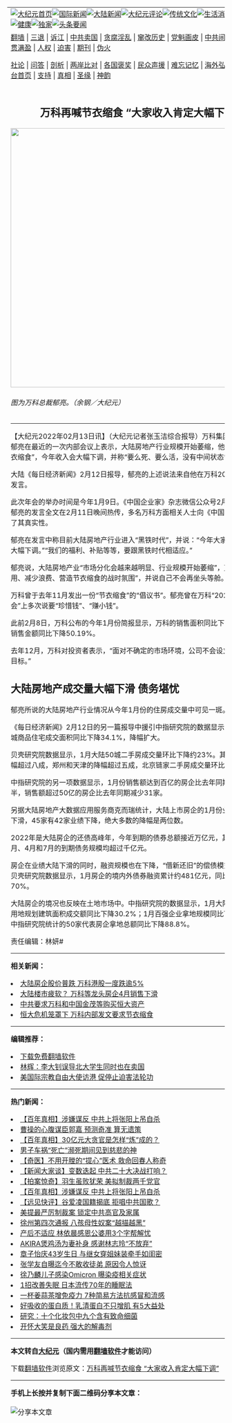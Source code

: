 <a name="1" id="1" target="_blank"></a><span id="1"></span>
<table align=center border="0"><tr><td colspan="2" VALIGN=TOP><a href="https://github.com/lzsxul3990/djy/blob/master/gb/nf1351518.md#1"><img src="https://raw.githubusercontent.com/lzsxul3990/www/master/t/djy/1.jpg" title="大纪元首页" alt="大纪元首页"></a><a href="https://github.com/lzsxul3990/djy/blob/master/gb/n24hr.md#1"><img src="https://raw.githubusercontent.com/lzsxul3990/www/master/t/djy/3.jpg" title="国际新闻" alt="国际新闻"></a><a href="https://github.com/lzsxul3990/djy/blob/master/gb/nsc413.md#1"><img src="https://raw.githubusercontent.com/lzsxul3990/www/master/t/djy/4.jpg" title="大陆新闻" alt="大陆新闻"></a><a href="https://github.com/lzsxul3990/djy/blob/master/gb/news392.md#1"><img src="https://raw.githubusercontent.com/lzsxul3990/www/master/t/djy/5.jpg" title="大纪元评论" alt="大纪元评论"></a><a href="https://github.com/lzsxul3990/djy/blob/master/gb/news2007.md#1"><img src="https://raw.githubusercontent.com/lzsxul3990/www/master/t/djy/6.jpg" title="传统文化" alt="传统文化"></a><a href="https://github.com/lzsxul3990/djy/blob/master/gb/news2008.md#1"><img src="https://raw.githubusercontent.com/lzsxul3990/www/master/t/djy/7.jpg" title="生活消费" alt="生活消费"></a><a href="https://github.com/lzsxul3990/djy/blob/master/gb/ncyule.md#1"><img src="https://raw.githubusercontent.com/lzsxul3990/www/master/t/djy/8.jpg" title="娱乐休闲" alt="娱乐休闲"></a><a href="https://github.com/lzsxul3990/djy/blob/master/gb/nsc1002.md#1"><img src="https://raw.githubusercontent.com/lzsxul3990/www/master/t/djy/9.jpg" title="健康" alt="健康"></a><a href="https://github.com/lzsxul3990/djy/blob/master/gb/nf6092.md#1"><img src="https://raw.githubusercontent.com/lzsxul3990/www/master/t/djy/10a.jpg" title="独家" alt="独家"></a><a href="https://github.com/lzsxul3990/djy/blob/master/gb/nf4514.md#1"><img src="https://raw.githubusercontent.com/lzsxul3990/www/master/t/djy/12a.jpg" title="头条要闻" alt="头条要闻"></a></td></tr>
<tr><td colspan="2" VALIGN=TOP><a target="_blank" href="https://github.com/lzsxul3990/www/blob/master/README.md?zsrh#1">翻墙</a> | <a target="_blank" href="https://github.com/lzsxul3990/djy/blob/master/gb/nf5657.md#1">三退</a> | <a target="_blank" href="https://github.com/lzsxul3990/djy/blob/master/gb/nf6124.md#1">诉江</a> | <a target="_blank" href="https://github.com/lzsxul3990/djy/blob/master/gb/nf1176117.md#1">中共卖国</a> | <a target="_blank" href="https://github.com/lzsxul3990/djy/blob/master/gb/nf5773.md#1">贪腐淫乱</a> | <a target="_blank" href="https://github.com/lzsxul3990/djy/blob/master/gb/nf1176115.md#1">窜改历史</a> | <a target="_blank" href="https://github.com/lzsxul3990/djy/blob/master/gb/nf1176107.md#1">党魁画皮</a> | <a target="_blank" href="https://github.com/lzsxul3990/djy/blob/master/gb/nf1320400.md#1">中共间谍</a> | <a target="_blank" href="https://github.com/lzsxul3990/djy/blob/master/gb/nf1176114.md#1">破坏传统</a> | <a target="_blank" href="https://github.com/lzsxul3990/ntdtv/blob/master/gb/prog447_1.md#1">恶贯满盈</a> | <a target="_blank" href="https://github.com/lzsxul3990/djy/blob/master/gb/ncid278.md#1">人权</a> | <a target="_blank" href="https://github.com/lzsxul3990/djy/blob/master/gb/nf1176111.md#1">迫害</a> | <a target="_blank" href="https://gitlab.com/szzdlab/mh-qikan/blob/master/README.md#1">期刊</a> | <a target="_blank" href="https://github.com/lzsxul3990/djy/blob/master/gb/nf5562.md#1">伪火</a></p><p><a target="_blank" href="https://github.com/lzsxul3990/djy/blob/master/gb/9p.md#1">社论</a> | <a target="_blank" href="https://github.com/lzsxul3990/djy/blob/master/gb/nf4378.md#1">问答</a> | <a target="_blank" href="https://github.com/lzsxul3990/djy/blob/master/gb/nf5792.md#1">剖析</a> | <a target="_blank" href="https://github.com/lzsxul3990/djy/blob/master/gb/nf5735.md#1">两岸比对</a> | <a target="_blank" href="https://github.com/lzsxul3990/djy/blob/master/gb/nf6119.md#1">各国褒奖</a> | <a target="_blank" href="https://github.com/lzsxul3990/djy/blob/master/gb/nf6120.md#1">民众声援</a> | <a target="_blank" href="https://github.com/lzsxul3990/djy/blob/master/gb/nf1188594.md#1">难忘记忆</a> | <a target="_blank" href="https://github.com/lzsxul3990/djy/blob/master/gb/nf3180.md#1">海外弘传</a> | <a target="_blank" href="https://github.com/lzsxul3990/djy/blob/master/gb/nf5410.md#1">万人上访</a> | <a target="_blank" href="https://github.com/lzsxul3990/www/blob/master/README.md?zsrh#1">平台首页</a> | <a target="_blank" href="https://github.com/lzsxul3990/djy/blob/master/gb/nf4386.md#1">支持</a> | <a target="_blank" href="https://github.com/lzsxul3990/djy/blob/master/gb/nf4389.md#1">真相</a> | <a target="_blank" href="https://github.com/lzsxul3990/djy/blob/master/gb/nf5790.md#1">圣缘</a> | <a target="_blank" href="https://github.com/lzsxul3990/djy/blob/master/gb/nf4786.md#1">神韵</a></td></tr>
<tr><td VALIGN=TOP width="626"><h2 align=center>万科再喊节衣缩食 “大家收入肯定大幅下调”</h2>
<img width="600" src="https://i.epochtimes.com/assets/uploads/2014/08/140818081921100615-600x400.jpg" />
<h6>图为万科总裁郁亮。（余钢／大纪元）
</h6>
<hr>
	<p>【大纪元2022年02月13日讯】（大纪元记者张玉洁综合报导）<ahref="https://github.com/lzsxul3990/djy/blob/master/gb/tag/%E4%B8%87%E7%A7%91.md#1">万科</a>集团董事会主席<ahref="https://github.com/lzsxul3990/djy/blob/master/gb/tag/%E9%83%81%E4%BA%AE.md#1">郁亮</a>在最近的一次内部会议上表示，大陆<ahref="https://github.com/lzsxul3990/djy/blob/master/gb/tag/%E6%88%BF%E5%9C%B0%E4%BA%A7.md#1">房地产</a>行业规模开始萎缩，他再次提出要“<ahref="https://github.com/lzsxul3990/djy/blob/master/gb/tag/%E8%8A%82%E8%A1%A3%E7%BC%A9%E9%A3%9F.md#1">节衣缩食</a>”，今年<ahref="https://github.com/lzsxul3990/djy/blob/master/gb/tag/%E6%94%B6%E5%85%A5.md#1">收入</a>会大幅下调，并称“要么死、要么活，没有中间状态”。</p>
<p>大陆《每日经济新闻》2月12日报导，<ahref="https://github.com/lzsxul3990/djy/blob/master/gb/tag/%E9%83%81%E4%BA%AE.md#1">郁亮</a>的上述说法来自他在<ahref="https://github.com/lzsxul3990/djy/blob/master/gb/tag/%E4%B8%87%E7%A7%91.md#1">万科</a>2022年会上的发言。</p>
<p>此次年会的举办时间是今年1月9日。《中国企业家》杂志微信公众号2月12日报导，郁亮的发言全文在2月11日晚间热传，多名万科方面相关人士向《中国企业家》确认了其真实性。</p>
<p>郁亮在发言中称目前大陆<ahref="https://github.com/lzsxul3990/djy/blob/master/gb/tag/%E6%88%BF%E5%9C%B0%E4%BA%A7.md#1">房地产</a>行业进入“黑铁时代”，并说：“今年大家的<ahref="https://github.com/lzsxul3990/djy/blob/master/gb/tag/%E6%94%B6%E5%85%A5.md#1">收入</a>肯定是大幅下调。”“我们的福利、补贴等等，要跟黑铁时代相适应。”</p>
<p>郁亮说，大陆房地产业“市场分化会越来越明显、行业规模开始萎缩”，万科“要省吃俭用、减少浪费、营造<ahref="https://github.com/lzsxul3990/djy/blob/master/gb/tag/%E8%8A%82%E8%A1%A3%E7%BC%A9%E9%A3%9F.md#1">节衣缩食</a>的战时氛围”，并说自己不会再坐头等舱。</p>
<p>万科曾于去年11月发出一份“节衣缩食”的“倡议书”。郁亮曾在万科“2021年业务交流会”上多次说要“珍惜钱”、“赚小钱”。</p>
<p>此前2月8日，万科公布的今年1月份简报显示，万科的销售面积同比下降47.17%，销售金额同比下降50.19%。</p>
<p>去年12月，万科对投资者表示，“面对不确定的市场环境，公司不会设立固定的销售目标。”</p>
<h2>大陆房地产成交量大幅下滑 债务堪忧</h2>
<p>郁亮所说的大陆房地产行业情况从今年1月份的住房成交量中可见一斑。</p>
<p>《每日经济新闻》2月12日的另一篇报导中援引中指研究院的数据显示，1月大陆50城商品住宅成交面积同比下降34.1%，降幅扩大。</p>
<p>贝壳研究院数据显示，1月大陆50城二手房成交量环比下降约23%。其中，西安的降幅超过八成，郑州和天津的降幅超过五成，北京链家二手房成交量环比下降12%。</p>
<p>中指研究院的另一项数据显示，1月份销售额达到百亿的房企比去年同期减少近一半，销售额超过50亿的房企比去年同期减少31家。</p>
<p>另据大陆房地产大数据应用服务商克而瑞统计，大陆上市房企的1月份业绩几乎全线下滑，45家有42家业绩下降，绝大多数的降幅是两位数。</p>
<p>2022年是大陆房企的还债高峰年，今年到期的债券总额接近万亿元，其中1月、3月、4月和7月的到期债务规模均超过千亿元。</p>
<p>房企在业绩大陆下滑的同时，融资规模也在下降，“借新还旧”的偿债模式恐难持续。贝壳研究院数据显示，1月房企的境内外债券融资累计约481亿元，同比大幅下降70%。</p>
<p>大陆房企的境况也反映在土地市场中。中指研究院的数据显示，1月大陆300城各类用地规划建筑面积成交额同比下降30.2%；1月百强企业拿地规模同比下降62.6%。中指研究院统计的50家代表房企拿地总额同比下降88.8%。</p>
<p>责任编辑：林妍#</p>
	
<hr>


<strong>相关新闻：</strong>
<li><a href="https://github.com/lzsxul3990/djy/blob/master/gb/21/3/5/n12792717.md#1">大陆房企股价普跌 万科港股一度跌逾5%</a></li>
<li><a href="https://github.com/lzsxul3990/djy/blob/master/gb/21/5/21/n12965275.md#1">大陆楼市疲软？ 万科等龙头房企4月销售下滑</a></li>
<li><a href="https://github.com/lzsxul3990/djy/blob/master/gb/21/9/28/n13266671.md#1">中共要求万科和中国金茂等购买恒大资产</a></li>
<li><a href="https://github.com/lzsxul3990/djy/blob/master/gb/21/11/17/n13382362.md#1">恒大危机笼罩下 万科内部发文要求节衣缩食</a></li>
<hr>


<strong>编辑推荐：</strong>
<li><a href="https://github.com/upjkzu3674/www/blob/master/README.md?dfh#1" target="_blank">下载免费翻墙软件</a></li><li><a href="https://github.com/tsiac2612/djy/blob/master/gb/18/5/23/n10420856.md#1" target="_blank">林辉：李大钊误导北大学生同时也在卖国</a></li><li><a href="https://github.com/tsiac2612/djy/blob/master/gb/19/3/8/n11098363.md#1" target="_blank">美国际宗教自由大使访港 促停止迫害法轮功</a></li>
<hr>

<strong>热门新闻：</strong>
<li><a href="https://github.com/lzsxul3990/djy/blob/master/gb/22/2/4/n13555508.md#1">【百年真相】涉嫌谋反 中共上将张阳上吊自杀</a></li>
<li><a href="https://github.com/lzsxul3990/djy/blob/master/gb/22/1/5/n13483933.md#1">曹操的心腹谋臣郭嘉 预测奇准 算无遗策</a></li>
<li><a href="https://github.com/lzsxul3990/djy/blob/master/gb/22/1/31/n13545371.md#1">【百年真相】30亿元大贪官是怎样“炼”成的？</a></li>
<li><a href="https://github.com/lzsxul3990/djy/blob/master/gb/22/2/11/n13570720.md#1">男子车祸“死亡”濒死期间见到慈悲的神</a></li>
<li><a href="https://github.com/lzsxul3990/djy/blob/master/gb/22/1/20/n13518302.md#1">【奇医】不用开膛的“提心”医术 救命回春人称奇</a></li>
<li><a href="https://github.com/lzsxul3990/djy/blob/master/gb/22/2/11/n13570753.md#1">【新闻大家谈】变数迭起 中共二十大决战打响？</a></li>
<li><a href="https://github.com/lzsxul3990/djy/blob/master/gb/22/2/11/n13570577.md#1">【拍案惊奇】羽生虽败犹荣 美拟制裁两千党官</a></li>
<li><a href="https://github.com/lzsxul3990/djy/blob/master/gb/22/2/4/n13555508.md#1">【百年真相】涉嫌谋反 中共上将张阳上吊自杀</a></li>
<li><a href="https://github.com/lzsxul3990/djy/blob/master/gb/22/2/9/n13566767.md#1">【远见快评】谷爱凌国籍揭底 拒唱中共国歌？</a></li>
<li><a href="https://github.com/lzsxul3990/djy/blob/master/gb/22/2/10/n13567974.md#1">美提最严厉制裁案 锁定中共高官及家属</a></li>
<li><a href="https://github.com/lzsxul3990/djy/blob/master/gb/22/2/10/n13568827.md#1">徐州第四次通报 八孩母性奴案“越描越黑”</a></li>
<li><a href="https://github.com/lzsxul3990/djy/blob/master/gb/22/2/9/n13566617.md#1">产后不适应 林依晨感恩公婆用3个字帮解忧</a></li>
<li><a href="https://github.com/lzsxul3990/djy/blob/master/gb/22/2/11/n13570606.md#1">AKIRA煲鸡汤为妻补身 感谢林志玲“不放弃”</a></li>
<li><a href="https://github.com/lzsxul3990/djy/blob/master/gb/22/2/10/n13568998.md#1">章子怡庆43岁生日 与继女穿姐妹装牵手如闺密</a></li>
<li><a href="https://github.com/lzsxul3990/djy/blob/master/gb/22/2/11/n13569342.md#1">张学友自曝迄今不敢收徒弟 原因令人惊讶</a></li>
<li><a href="https://github.com/lzsxul3990/djy/blob/master/gb/22/2/11/n13570014.md#1">徐乃麟儿子感染Omicron 曝染疫相关症状</a></li>
<li><a href="https://github.com/lzsxul3990/djy/blob/master/gb/22/2/10/n13567361.md#1">1招改善失眠 日本流传70年的睡眠法</a></li>
<li><a href="https://github.com/lzsxul3990/djy/blob/master/gb/22/2/9/n13565866.md#1">一杯姜蒜茶增免疫力 7种简易方法抗感冒和流感</a></li>
<li><a href="https://github.com/lzsxul3990/djy/blob/master/gb/22/2/7/n13560758.md#1">好吸收的蛋白质！乳清蛋白不只增肌 有5大益处</a></li>
<li><a href="https://github.com/lzsxul3990/djy/blob/master/gb/22/2/10/n13568280.md#1">研究：十个化妆包中九个含有致命细菌</a></li>
<li><a href="https://github.com/lzsxul3990/djy/blob/master/gb/22/2/10/n13568342.md#1">开怀大笑是良药 强大的解毒剂</a></li>
<hr>

<strong>本文转自<a href="https://www.epochtimes.com">大纪元</a>（国内需用<a href="https://github.com/lzsxul3990/www/blob/master/README.md#8">翻墙软件</a>才能访问）</strong><p>下载<a href="https://github.com/lzsxul3990/www/blob/master/README.md#8">翻墙软件</a>浏览原文：<a href="https://www.epochtimes.com/gb/22/2/12/n13572811.htm">万科再喊节衣缩食 “大家收入肯定大幅下调”</a></p><hr>

<strong>手机上长按并复制下面二维码分享本文章：</strong><br><br><img src="https://chart.apis.google.com/chart?cht=qr&chs=240x240&choe=UTF-8&chld=M|2&chl=https://github.com/lzsxul3990/djy/blob/master/gb/22/2/12/n13572811.md%231" title="分享本文章"></td><td VALIGN=TOP><a href="https://github.com/lzsxul3990/djy/blob/master/gb/16/1/21/n4622075.md?dfh#1" target="_blank"><img src="https://raw.githubusercontent.com/lzsxul3990/djy/master/gb/300/wei-f1.jpg" title="中共的伪火骗局"  alt="中共的伪火骗局"></a><br><a href="https://github.com/lzsxul3990/www/blob/master/README.md?dfh#9" target="_blank"><img src="https://raw.githubusercontent.com/lzsxul3990/djy/master/gb/300/yong-h.jpg" title="永恒的见证"  alt="永恒的见证"></a><br><a href="https://github.com/lzsxul3990/djy/blob/master/gb/13/9/29/n3974789.md?dfh#1" target="_blank"><img src="https://raw.githubusercontent.com/lzsxul3990/djy/master/gb/300/shang-lnz.jpg" title="善良女子被中共投男牢"  alt="善良女子被中共投男牢"></a><br><a href="https://github.com/lzsxul3990/djy/blob/master/gb/16/3/16/n4663449.md?dfh#1" target="_blank"><img src="https://raw.githubusercontent.com/lzsxul3990/djy/master/gb/300/huo-z3.jpg" title="警卫目击活摘器官"  alt="警卫目击活摘器官"></a><br><a href="https://github.com/lzsxul3990/djy/blob/master/gb/16/8/7/n8177641.md?dfh#1" target="_blank"><img src="https://raw.githubusercontent.com/lzsxul3990/djy/master/gb/300/huo-z4.jpg" title="证人描述活摘恐怖"  alt="证人描述活摘恐怖"></a><br><a href="https://github.com/lzsxul3990/djy/blob/master/gb/10/4/19/n2881569.md?dfh#1" target="_blank"><img src="https://raw.githubusercontent.com/lzsxul3990/djy/master/gb/300/huo-z1.jpg" title="揭开活摘器官黑幕"  alt="揭开活摘器官黑幕"></a><br><a href="https://github.com/lzsxul3990/djy/blob/master/gb/10/11/7/n3077476.md?dfh#1" target="_blank"><img src="https://raw.githubusercontent.com/lzsxul3990/djy/master/gb/300/ma-ks.jpg" title="马克思的成魔之路"  alt="马克思的成魔之路"></a><br><a href="https://github.com/lzsxul3990/djy/blob/master/gb/14/6/9/n4173977.md?dfh#1" target="_blank"><img src="https://raw.githubusercontent.com/lzsxul3990/djy/master/gb/300/chang-zs.jpg" title="藏字石 蕴天机"  alt="藏字石 蕴天机"></a><br><a href="https://github.com/lzsxul3990/djy/blob/master/gb/18/5/10/n10381511.md?dfh#1" target="_blank"><img src="https://raw.githubusercontent.com/lzsxul3990/djy/master/gb/300/st1.jpg" title="关注三亿人三退"  alt="关注三亿人三退"></a><br><a href="https://github.com/lzsxul3990/djy/blob/master/gb/18/3/21/n10237682.md?dfh#1" target="_blank"><img src="https://raw.githubusercontent.com/lzsxul3990/djy/master/gb/300/jie-t.jpg" title="解体中共复兴中华"  alt="解体中共复兴中华"></a><br><a href="https://github.com/lzsxul3990/djy/blob/master/gb/9/2/9/n2422991.md?dfh#1" target="_blank"><img src="https://raw.githubusercontent.com/lzsxul3990/djy/master/gb/300/gao-zs.jpg" title="中共迫害良心律师"  alt="中共迫害良心律师"></a><br><a href="https://github.com/lzsxul3990/djy/blob/master/gb/18/12/9/n10900044.md?dfh#1" target="_blank"><img src="https://raw.githubusercontent.com/lzsxul3990/djy/master/gb/300/sj1.jpg" title="三百多万人举报江泽民"  alt="三百多万人举报江泽民"></a><br><a href="https://github.com/lzsxul3990/djy/blob/master/gb/18/8/28/n10672014.md?dfh#1" target="_blank"><img src="https://raw.githubusercontent.com/lzsxul3990/djy/master/gb/300/sj2.jpg" title="这些官员为何起诉江泽民"  alt="这些官员为何起诉江泽民"></a><br><a href="https://github.com/lzsxul3990/djy/blob/master/gb/8/12/18/n2367165.md?dfh#1" target="_blank"><img src="https://raw.githubusercontent.com/lzsxul3990/djy/master/gb/300/liangan.jpg" title="海峡两岸的强烈对比"  alt="海峡两岸的强烈对比"></a><br><a href="https://github.com/lzsxul3990/djy/blob/master/gb/15/12/10/n4593139.md?dfh#1" target="_blank"><img src="https://raw.githubusercontent.com/lzsxul3990/djy/master/gb/300/jia-ndzl.jpg" title="加拿大总理的贺信"  alt="加拿大总理的贺信"></a><br><a href="https://github.com/lzsxul3990/djy/blob/master/gb/11/6/17/n3289382.md?dfh#1" target="_blank"><img src="https://raw.githubusercontent.com/lzsxul3990/djy/master/gb/300/xiao-wd.jpg" title="探寻真相兼听则明"  alt="探寻真相兼听则明"></a><br><a href="https://github.com/lzsxul3990/djy/blob/master/gb/18/10/27/n10812623.md?dfh#1" target="_blank"><img src="https://raw.githubusercontent.com/lzsxul3990/djy/master/gb/300/yindu.jpg" title="印度媒体报道东方"  alt="印度媒体报道东方"></a><br><a href="https://github.com/lzsxul3990/djy/blob/master/gb/18/6/9/n10469652.md?dfh#1" target="_blank"><img src="https://raw.githubusercontent.com/lzsxul3990/djy/master/gb/300/xie-j.jpg" title="不一样的海外校园"  alt="不一样的海外校园"></a><br><a href="https://github.com/lzsxul3990/djy/blob/master/gb/7/4/5/n1669415.md?dfh#1" target="_blank"><img src="https://raw.githubusercontent.com/lzsxul3990/djy/master/gb/300/li-up.jpg" title="从大师到徒弟的传奇"  alt="从大师到徒弟的传奇"></a><br><a href="https://github.com/lzsxul3990/djy/blob/master/gb/17/5/26/n9191512.md?dfh#1" target="_blank"><img src="https://raw.githubusercontent.com/lzsxul3990/djy/master/gb/300/zfl2.jpg" title="亿万人与东方一本奇书"  alt="亿万人与东方一本奇书"></a><br><a href="https://github.com/lzsxul3990/djy/blob/master/gb/13/11/27/n4020290.md?dfh#1" target="_blank"><img src="https://raw.githubusercontent.com/lzsxul3990/djy/master/gb/300/zhen-h.jpg" title="大陆见不到的震撼场面"  alt="大陆见不到的震撼场面"></a><br><a href="https://github.com/lzsxul3990/djy/blob/master/gb/15/7/17/n4482910.md?dfh#1" target="_blank"><img src="https://raw.githubusercontent.com/lzsxul3990/djy/master/gb/300/dalu-sk.jpg" title="人心向善 大陆当初盛况"  alt="人心向善 大陆当初盛况"></a><br><a href="https://github.com/lzsxul3990/djy/blob/master/gb/19/1/5/n10955468.md?dfh#1" target="_blank"><img src="https://raw.githubusercontent.com/lzsxul3990/djy/master/gb/300/zfl1.jpg" title="追寻真理 这书讲什么"  alt="追寻真理 这书讲什么"></a><br><a href="https://github.com/lzsxul3990/www/blob/master/README.md?dfh#1" target="_blank"><img src="https://raw.githubusercontent.com/lzsxul3990/djy/master/gb/300/fq1.jpg" title="下载免费翻墙软件"  alt="下载免费翻墙软件"></a><br></td></tr></table>
